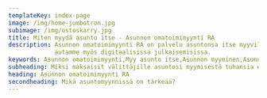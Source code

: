 ```yaml
---
templateKey: index-page
image: /img/home-jumbotron.jpg
subimage: /img/ostoskarry.jpg
title: Miten myydä asunto itse - Asunnon omatoimimyynti RA
description: Asunnon omatoimimyynti RA on palvelu asuntonsa itse myyville. Tuotamme kuvat, videot, esitteet ja
             autamme myös digitaalisissa julkaisemisissa.
keywords: Asunnon omatoimimyynti,Myy asunto itse,Asunnon myyminen,Asunnon myynti,Asunnon ostaminen
subheading: Miksi maksaisit välittäjille asuntosi myymisestä tuhansia euroja?
heading: Asunnon omatoimimyynti RA
secondheading: Mikä asuntomyynnissä on tärkeää?
---
```

